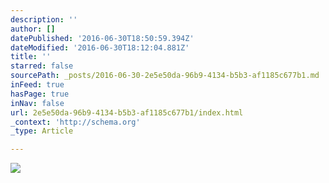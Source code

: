 ```yaml
---
description: ''
author: []
datePublished: '2016-06-30T18:50:59.394Z'
dateModified: '2016-06-30T18:12:04.881Z'
title: ''
starred: false
sourcePath: _posts/2016-06-30-2e5e50da-96b9-4134-b5b3-af1185c677b1.md
inFeed: true
hasPage: true
inNav: false
url: 2e5e50da-96b9-4134-b5b3-af1185c677b1/index.html
_context: 'http://schema.org'
_type: Article

---
```

![](https://the-grid-user-content.s3-us-west-2.amazonaws.com/80b29952-8aed-4108-ad36-f7515b3e5d3b.jpg)